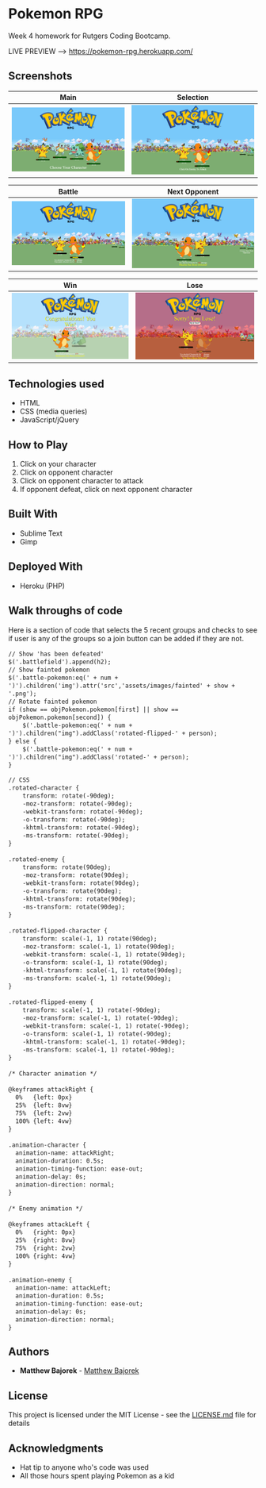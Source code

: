 # Pokemon RPG
Week 4 homework for Rutgers Coding Bootcamp.

LIVE PREVIEW --> https://pokemon-rpg.herokuapp.com/

## Screenshots

Main | Selection
-------------|--------
![Main Image](/readme_images/main.png?raw=true"main.png") | ![Selection Image](/readme_images/selection.png?raw=true"selection.png")

Battle | Next Opponent
-------------|--------
![Battle Image](/readme_images/battle.png?raw=true"battle.png") | ![Next Opponent Image](/readme_images/nextopponent.png?raw=true"nextopponent.png")

Win | Lose
-------------|--------
![Win Image](/readme_images/win.png?raw=true"win.png") | ![Lose Image](/readme_images/lose.png?raw=true"lose.png")

## Technologies used
- HTML
- CSS (media queries)
- JavaScript/jQuery

## How to Play

1. Click on your character
2. Click on opponent character
3. Click on opponent character to attack
4. If opponent defeat, click on next opponent character

## Built With

* Sublime Text
* Gimp

## Deployed With

* Heroku (PHP)

## Walk throughs of code
Here is a section of code that selects the 5 recent groups and checks to see if user is any of the groups so a join button can be added if they are not.

```
// Show 'has been defeated'
$('.battlefield').append(h2);
// Show fainted pokemon
$('.battle-pokemon:eq(' + num + ')').children('img').attr('src','assets/images/fainted' + show + '.png');
// Rotate fainted pokemon
if (show == objPokemon.pokemon[first] || show == objPokemon.pokemon[second]) {
    $('.battle-pokemon:eq(' + num + ')').children("img").addClass('rotated-flipped-' + person);
} else {
    $('.battle-pokemon:eq(' + num + ')').children("img").addClass('rotated-' + person);
}
```
```
// CSS
.rotated-character {
    transform: rotate(-90deg);
    -moz-transform: rotate(-90deg);
    -webkit-transform: rotate(-90deg);
    -o-transform: rotate(-90deg);
    -khtml-transform: rotate(-90deg);
    -ms-transform: rotate(-90deg);
}

.rotated-enemy {
    transform: rotate(90deg);
    -moz-transform: rotate(90deg);
    -webkit-transform: rotate(90deg);
    -o-transform: rotate(90deg);
    -khtml-transform: rotate(90deg);
    -ms-transform: rotate(90deg);
}

.rotated-flipped-character {
    transform: scale(-1, 1) rotate(90deg);
    -moz-transform: scale(-1, 1) rotate(90deg);
    -webkit-transform: scale(-1, 1) rotate(90deg);
    -o-transform: scale(-1, 1) rotate(90deg);
    -khtml-transform: scale(-1, 1) rotate(90deg);
    -ms-transform: scale(-1, 1) rotate(90deg);
}

.rotated-flipped-enemy {
    transform: scale(-1, 1) rotate(-90deg);
    -moz-transform: scale(-1, 1) rotate(-90deg);
    -webkit-transform: scale(-1, 1) rotate(-90deg);
    -o-transform: scale(-1, 1) rotate(-90deg);
    -khtml-transform: scale(-1, 1) rotate(-90deg);
    -ms-transform: scale(-1, 1) rotate(-90deg);
}

/* Character animation */

@keyframes attackRight {
  0%   {left: 0px}
  25%  {left: 8vw}
  75%  {left: 2vw}
  100% {left: 4vw}
}

.animation-character {
  animation-name: attackRight;
  animation-duration: 0.5s; 
  animation-timing-function: ease-out; 
  animation-delay: 0s;
  animation-direction: normal; 
}

/* Enemy animation */

@keyframes attackLeft {
  0%   {right: 0px}
  25%  {right: 8vw}
  75%  {right: 2vw}
  100% {right: 4vw}
}

.animation-enemy {
  animation-name: attackLeft;
  animation-duration: 0.5s; 
  animation-timing-function: ease-out; 
  animation-delay: 0s;
  animation-direction: normal; 
}
```

## Authors

* **Matthew Bajorek** - [Matthew Bajorek](https://github.com/mattbajorek)

## License

This project is licensed under the MIT License - see the [LICENSE.md](LICENSE.md) file for details

## Acknowledgments

* Hat tip to anyone who's code was used
* All those hours spent playing Pokemon as a kid